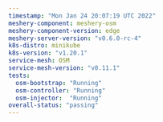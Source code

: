 ```yaml
---
timestamp: "Mon Jan 24 20:07:19 UTC 2022"
meshery-component: meshery-osm
meshery-component-version: edge
meshery-server-version: "v0.6.0-rc-4"
k8s-distro: minikube
k8s-version: "v1.20.1"
service-mesh: OSM
service-mesh-version: "v0.11.1"
tests:
  osm-bootstrap: "Running"
  osm-controller: "Running"
  osm-injector:  "Running"
overall-status: "passing"
---
```

